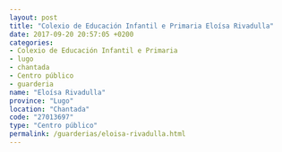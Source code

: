 ```yaml
---
layout: post
title: "Colexio de Educación Infantil e Primaria Eloísa Rivadulla"
date: 2017-09-20 20:57:05 +0200
categories:
- Colexio de Educación Infantil e Primaria
- lugo
- chantada
- Centro público
- guarderia
name: "Eloísa Rivadulla"
province: "Lugo"
location: "Chantada"
code: "27013697"
type: "Centro público"
permalink: /guarderias/eloisa-rivadulla.html
---
```


